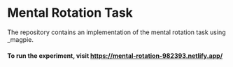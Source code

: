 # Mental Rotation Task
The repository contains an implementation of the mental rotation task using _magpie.

#### To run the experiment, visit https://mental-rotation-982393.netlify.app/

